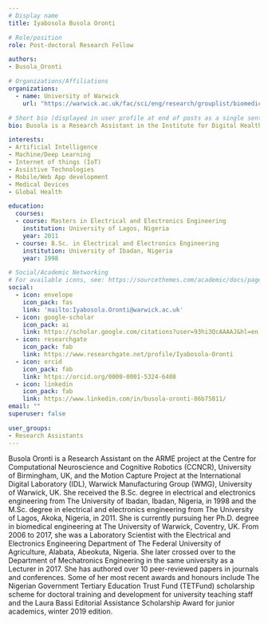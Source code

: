 ```yaml
---
# Display name
title: Iyabosola Busola Oronti

# Role/position
role: Post-doctoral Research Fellow

authors:
- Busola_Oronti

# Organizations/Affiliations
organizations:
  - name: University of Warwick
    url: "https://warwick.ac.uk/fac/sci/eng/research/grouplist/biomedicaleng/abspie/busolaoronti/"

# Short bio (displayed in user profile at end of posts as a single sentence)
bio: Busola is a Research Assistant in the Institute for Digital Healthcare at the University of Warwick.

interests:
- Artificial Intelligence
- Machine/Deep Learning
- Internet of things (IoT)
- Assistive Technologies
- Mobile/Web App development
- Medical Devices
- Global Health

education:
  courses:
  - course: Masters in Electrical and Electronics Engineering
    institution: University of Lagos, Nigeria
    year: 2011
  - course: B.Sc. in Electrical and Electronics Engineering
    institution: University of Ibadan, Nigeria
    year: 1998

# Social/Academic Networking
# For available icons, see: https://sourcethemes.com/academic/docs/page-builder/#icons
social:
  - icon: envelope
    icon_pack: fas
    link: 'mailto:Iyabosola.Oronti@warwick.ac.uk'
  - icon: google-scholar
    icon_pack: ai
    link: https://scholar.google.com/citations?user=93hi3QcAAAAJ&hl=en
  - icon: researchgate
    icon_pack: fab
    link: https://www.researchgate.net/profile/Iyabosola-Oronti
  - icon: orcid
    icon_pack: fab
    link: https://orcid.org/0000-0001-5324-6408
  - icon: linkedin
    icon_pack: fab
    link: https://www.linkedin.com/in/busola-oronti-86b75811/
email: ""
superuser: false

user_groups:
- Research Assistants
---
```

Busola Oronti is a Research Assistant on the ARME project at the Centre for Computational Neuroscience and Cognitive Robotics (CCNCR), University of Birmingham, UK, and the Motion Capture Project at the International Digital Laboratory (IDL), Warwick Manufacturing Group (WMG), University of Warwick, UK. She received the B.Sc. degree in electrical and electronics engineering from The University of Ibadan, Ibadan, Nigeria, in 1998 and the M.Sc. degree in electrical and electronics engineering from The University of Lagos, Akoka, Nigeria, in 2011. She is currently pursuing her Ph.D. degree in biomedical engineering at The University of Warwick, Coventry, UK. From 2006 to 2017, she was a Laboratory Scientist with the Electrical and Electronics Engineering Department of The Federal University of Agriculture, Alabata, Abeokuta, Nigeria. She later crossed over to the Department of Mechatronics Engineering in the same university as a Lecturer in 2017. She has authored over 10 peer-reviewed papers in journals and conferences. Some of her most recent awards and honours include The Nigerian Government Tertiary Education Trust Fund (TETFund) scholarship scheme for doctoral training and development for university teaching staff and the Laura Bassi Editorial Assistance Scholarship Award for junior academics, winter 2019 edition.
